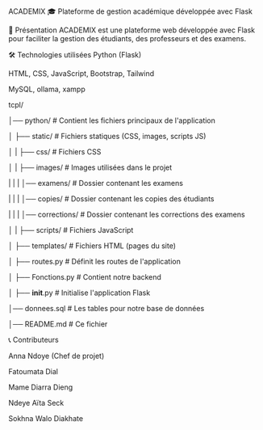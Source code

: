 ACADEMIX 🎓
Plateforme de gestion académique développée avec Flask

📌 Présentation
ACADEMIX est une plateforme web développée avec Flask pour faciliter la gestion des étudiants, des professeurs et des examens.

🛠 Technologies utilisées
Python (Flask)

HTML, CSS, JavaScript, Bootstrap, Tailwind

MySQL, ollama, xampp

tcpl/

│── python/                                     # Contient les fichiers principaux de l'application

│   ├── static/                                 # Fichiers statiques (CSS, images, scripts JS)

│   |         ├── css/                          # Fichiers CSS

│   |         ├── images/                       # Images utilisées dans le projet

|   |         |         │── examens/             # Dossier contenant les examens

|   |         |         │── copies/             # Dossier contenant les copies des étudiants

|   |         |         │── corrections/        # Dossier contenant les corrections des examens

│   |         ├── scripts/                      # Fichiers JavaScript

│   ├── templates/                              # Fichiers HTML (pages du site)

│   ├── routes.py                               # Définit les routes de l'application

│   ├── Fonctions.py                            # Contient notre backend

│   ├── __init__.py                             # Initialise l'application Flask

│── donnees.sql                                 # Les tables pour notre base de données

│── README.md                                   # Ce fichier



📞 Contributeurs

Anna Ndoye (Chef de projet)

Fatoumata Dial

Mame Diarra Dieng

Ndeye Aïta Seck

Sokhna Walo Diakhate

